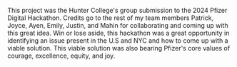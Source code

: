 This project was the Hunter College's group submission to the 2024 Pfizer Digital Hackathon. Credits go to the rest of my team members Patrick, Joyce, Ayen, Emily, Justin, and Mahin for collaborating and coming up with this great idea. Win or lose aside, this hackathon was a great opportunity in identifying an issue present in the U.S and NYC and how to come up with a viable solution. This viable solution was also bearing Pfizer's core values of courage, excellence, equity, and joy. 
